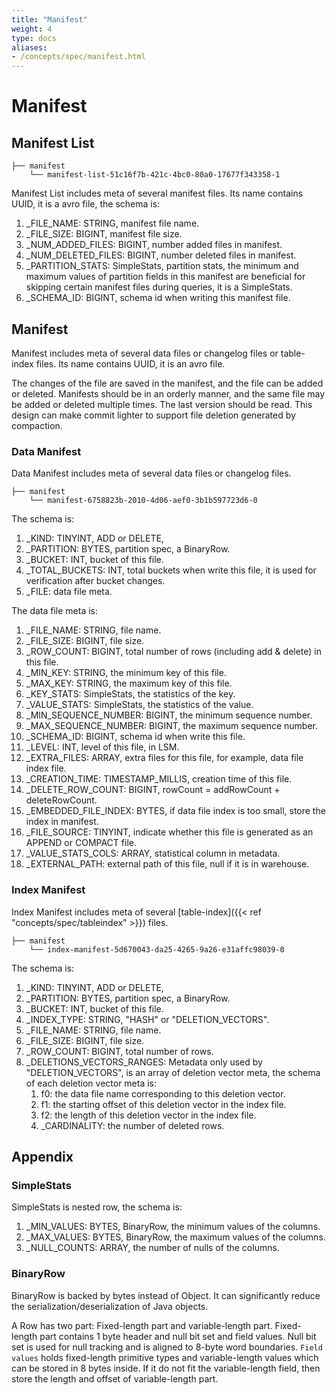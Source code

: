 ```yaml
---
title: "Manifest"
weight: 4
type: docs
aliases:
- /concepts/spec/manifest.html
---
```

<!--
Licensed to the Apache Software Foundation (ASF) under one
or more contributor license agreements.  See the NOTICE file
distributed with this work for additional information
regarding copyright ownership.  The ASF licenses this file
to you under the Apache License, Version 2.0 (the
"License"); you may not use this file except in compliance
with the License.  You may obtain a copy of the License at

  http://www.apache.org/licenses/LICENSE-2.0

Unless required by applicable law or agreed to in writing,
software distributed under the License is distributed on an
"AS IS" BASIS, WITHOUT WARRANTIES OR CONDITIONS OF ANY
KIND, either express or implied.  See the License for the
specific language governing permissions and limitations
under the License.
-->

# Manifest

## Manifest List

```shell
├── manifest
    └── manifest-list-51c16f7b-421c-4bc0-80a0-17677f343358-1
```

Manifest List includes meta of several manifest files. Its name contains UUID, it is a avro file, the schema is:

1. _FILE_NAME: STRING, manifest file name.
2. _FILE_SIZE: BIGINT, manifest file size.
3. _NUM_ADDED_FILES: BIGINT, number added files in manifest.
4. _NUM_DELETED_FILES: BIGINT, number deleted files in manifest.
5. _PARTITION_STATS: SimpleStats, partition stats, the minimum and maximum values of partition fields in this manifest are beneficial
   for skipping certain manifest files during queries, it is a SimpleStats.
6. _SCHEMA_ID: BIGINT, schema id when writing this manifest file.

## Manifest

Manifest includes meta of several data files or changelog files or table-index files. Its name contains UUID, it is an
avro file.

The changes of the file are saved in the manifest, and the file can be added or deleted. Manifests should be in
an orderly manner, and the same file may be added or deleted multiple times. The last version should be read. This
design can make commit lighter to support file deletion generated by compaction.

### Data Manifest

Data Manifest includes meta of several data files or changelog files.

```shell
├── manifest
    └── manifest-6758823b-2010-4d06-aef0-3b1b597723d6-0
```

The schema is:

1. _KIND: TINYINT, ADD or DELETE,
2. _PARTITION: BYTES, partition spec, a BinaryRow.
3. _BUCKET: INT, bucket of this file.
4. _TOTAL_BUCKETS: INT, total buckets when write this file, it is used for verification after bucket changes.
5. _FILE: data file meta.

The data file meta is:

1. _FILE_NAME: STRING, file name.
2. _FILE_SIZE: BIGINT, file size.
3. _ROW_COUNT: BIGINT, total number of rows (including add & delete) in this file.
4. _MIN_KEY: STRING, the minimum key of this file.
5. _MAX_KEY: STRING, the maximum key of this file.
6. _KEY_STATS: SimpleStats, the statistics of the key.
7. _VALUE_STATS: SimpleStats, the statistics of the value.
8. _MIN_SEQUENCE_NUMBER: BIGINT, the minimum sequence number.
9. _MAX_SEQUENCE_NUMBER: BIGINT, the maximum sequence number.
10. _SCHEMA_ID: BIGINT, schema id when write this file.
11. _LEVEL: INT, level of this file, in LSM.
12. _EXTRA_FILES: ARRAY<STRING>, extra files for this file, for example, data file index file.
13. _CREATION_TIME: TIMESTAMP_MILLIS, creation time of this file.
14. _DELETE_ROW_COUNT: BIGINT, rowCount = addRowCount + deleteRowCount.
15. _EMBEDDED_FILE_INDEX: BYTES, if data file index is too small, store the index in manifest.
16. _FILE_SOURCE: TINYINT, indicate whether this file is generated as an APPEND or COMPACT file.
17. _VALUE_STATS_COLS: ARRAY<STRING>, statistical column in metadata.
18. _EXTERNAL_PATH: external path of this file, null if it is in warehouse.

### Index Manifest

Index Manifest includes meta of several [table-index]({{< ref "concepts/spec/tableindex" >}}) files.

```shell
├── manifest
    └── index-manifest-5d670043-da25-4265-9a26-e31affc98039-0
```

The schema is:

1. _KIND: TINYINT, ADD or DELETE,
2. _PARTITION: BYTES, partition spec, a BinaryRow.
3. _BUCKET: INT, bucket of this file.
4. _INDEX_TYPE: STRING, "HASH" or "DELETION_VECTORS".
5. _FILE_NAME: STRING, file name.
6. _FILE_SIZE: BIGINT, file size.
7. _ROW_COUNT: BIGINT, total number of rows.
8. _DELETIONS_VECTORS_RANGES: Metadata only used by "DELETION_VECTORS", is an array of deletion vector meta, the schema of each deletion vector meta is:
   1. f0: the data file name corresponding to this deletion vector.
   2. f1: the starting offset of this deletion vector in the index file.
   3. f2: the length of this deletion vector in the index file.
   4. _CARDINALITY: the number of deleted rows.

## Appendix

### SimpleStats

SimpleStats is nested row, the schema is:

1. _MIN_VALUES: BYTES, BinaryRow, the minimum values of the columns.
2. _MAX_VALUES: BYTES, BinaryRow, the maximum values of the columns.
3. _NULL_COUNTS: ARRAY<BIGINT>, the number of nulls of the columns.

### BinaryRow

BinaryRow is backed by bytes instead of Object. It can significantly reduce the serialization/deserialization of Java
objects.

A Row has two part: Fixed-length part and variable-length part. Fixed-length part contains 1 byte header and null bit
set and field values. Null bit set is used for null tracking and is aligned to 8-byte word boundaries. `Field values`
holds fixed-length primitive types and variable-length values which can be stored in 8 bytes inside. If it do not fit
the variable-length field, then store the length and offset of variable-length part.
